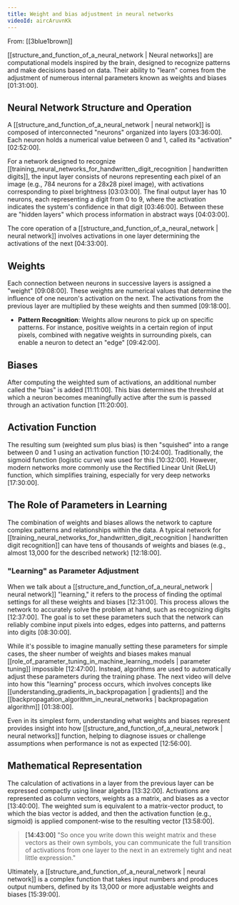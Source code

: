 ```yaml
---
title: Weight and bias adjustment in neural networks
videoId: aircAruvnKk
---
```


From: [[3blue1brown]] <br/> 

[[structure_and_function_of_a_neural_network | Neural networks]] are computational models inspired by the brain, designed to recognize patterns and make decisions based on data. Their ability to "learn" comes from the adjustment of numerous internal parameters known as weights and biases <a class="yt-timestamp" data-t="01:31:00">[01:31:00]</a>.

## Neural Network Structure and Operation
A [[structure_and_function_of_a_neural_network | neural network]] is composed of interconnected "neurons" organized into layers <a class="yt-timestamp" data-t="03:36:00">[03:36:00]</a>. Each neuron holds a numerical value between 0 and 1, called its "activation" <a class="yt-timestamp" data-t="02:52:00">[02:52:00]</a>.

For a network designed to recognize [[training_neural_networks_for_handwritten_digit_recognition | handwritten digits]], the input layer consists of neurons representing each pixel of an image (e.g., 784 neurons for a 28x28 pixel image), with activations corresponding to pixel brightness <a class="yt-timestamp" data-t="03:03:00">[03:03:00]</a>. The final output layer has 10 neurons, each representing a digit from 0 to 9, where the activation indicates the system's confidence in that digit <a class="yt-timestamp" data-t="03:46:00">[03:46:00]</a>. Between these are "hidden layers" which process information in abstract ways <a class="yt-timestamp" data-t="04:03:00">[04:03:00]</a>.

The core operation of a [[structure_and_function_of_a_neural_network | neural network]] involves activations in one layer determining the activations of the next <a class="yt-timestamp" data-t="04:33:00">[04:33:00]</a>.

## Weights
Each connection between neurons in successive layers is assigned a "weight" <a class="yt-timestamp" data-t="09:08:00">[09:08:00]</a>. These weights are numerical values that determine the influence of one neuron's activation on the next. The activations from the previous layer are multiplied by these weights and then summed <a class="yt-timestamp" data-t="09:18:00">[09:18:00]</a>.

*   **Pattern Recognition**: Weights allow neurons to pick up on specific patterns. For instance, positive weights in a certain region of input pixels, combined with negative weights in surrounding pixels, can enable a neuron to detect an "edge" <a class="yt-timestamp" data-t="09:42:00">[09:42:00]</a>.

## Biases
After computing the weighted sum of activations, an additional number called the "bias" is added <a class="yt-timestamp" data-t="11:11:00">[11:11:00]</a>. This bias determines the threshold at which a neuron becomes meaningfully active after the sum is passed through an activation function <a class="yt-timestamp" data-t="11:20:00">[11:20:00]</a>.

## Activation Function
The resulting sum (weighted sum plus bias) is then "squished" into a range between 0 and 1 using an activation function <a class="yt-timestamp" data-t="10:24:00">[10:24:00]</a>. Traditionally, the sigmoid function (logistic curve) was used for this <a class="yt-timestamp" data-t="10:32:00">[10:32:00]</a>. However, modern networks more commonly use the Rectified Linear Unit (ReLU) function, which simplifies training, especially for very deep networks <a class="yt-timestamp" data-t="17:30:00">[17:30:00]</a>.

## The Role of Parameters in Learning
The combination of weights and biases allows the network to capture complex patterns and relationships within the data. A typical network for [[training_neural_networks_for_handwritten_digit_recognition | handwritten digit recognition]] can have tens of thousands of weights and biases (e.g., almost 13,000 for the described network) <a class="yt-timestamp" data-t="12:18:00">[12:18:00]</a>.

### "Learning" as Parameter Adjustment
When we talk about a [[structure_and_function_of_a_neural_network | neural network]] "learning," it refers to the process of finding the optimal settings for all these weights and biases <a class="yt-timestamp" data-t="12:31:00">[12:31:00]</a>. This process allows the network to accurately solve the problem at hand, such as recognizing digits <a class="yt-timestamp" data-t="12:37:00">[12:37:00]</a>. The goal is to set these parameters such that the network can reliably combine input pixels into edges, edges into patterns, and patterns into digits <a class="yt-timestamp" data-t="08:30:00">[08:30:00]</a>.

While it's possible to imagine manually setting these parameters for simple cases, the sheer number of weights and biases makes manual [[role_of_parameter_tuning_in_machine_learning_models | parameter tuning]] impossible <a class="yt-timestamp" data-t="12:47:00">[12:47:00]</a>. Instead, algorithms are used to automatically adjust these parameters during the training phase. The next video will delve into how this "learning" process occurs, which involves concepts like [[understanding_gradients_in_backpropagation | gradients]] and the [[backpropagation_algorithm_in_neural_networks | backpropagation algorithm]] <a class="yt-timestamp" data-t="01:38:00">[01:38:00]</a>.

Even in its simplest form, understanding what weights and biases represent provides insight into how [[structure_and_function_of_a_neural_network | neural networks]] function, helping to diagnose issues or challenge assumptions when performance is not as expected <a class="yt-timestamp" data-t="12:56:00">[12:56:00]</a>.

## Mathematical Representation
The calculation of activations in a layer from the previous layer can be expressed compactly using linear algebra <a class="yt-timestamp" data-t="13:32:00">[13:32:00]</a>. Activations are represented as column vectors, weights as a matrix, and biases as a vector <a class="yt-timestamp" data-t="13:40:00">[13:40:00]</a>. The weighted sum is equivalent to a matrix-vector product, to which the bias vector is added, and then the activation function (e.g., sigmoid) is applied component-wise to the resulting vector <a class="yt-timestamp" data-t="13:58:00">[13:58:00]</a>.

> <a class="yt-timestamp" data-t="14:43:00">[14:43:00]</a> "So once you write down this weight matrix and these vectors as their own symbols, you can communicate the full transition of activations from one layer to the next in an extremely tight and neat little expression."

Ultimately, a [[structure_and_function_of_a_neural_network | neural network]] is a complex function that takes input numbers and produces output numbers, defined by its 13,000 or more adjustable weights and biases <a class="yt-timestamp" data-t="15:39:00">[15:39:00]</a>.